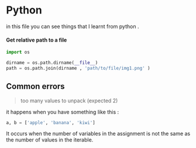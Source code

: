 # Python

in this file you can see things that I learnt from python . 

#### Get relative path to a file 

```python
import os

dirname = os.path.dirname(__file__)
path = os.path.join(dirname , 'path/to/file/img1.png' )
```

## Common errors 
> too many values to unpack (expected 2)

it happens when you have something like this : 
```python
a, b = ['apple', 'banana', 'kiwi']
```

It occurs when the number of variables in the assignment is not the same as the number of values in the iterable.